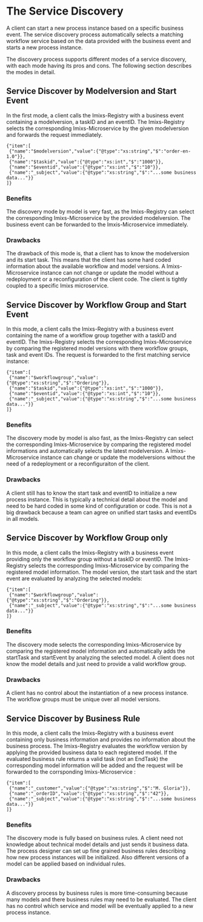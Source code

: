 # The Service Discovery

A client can start a new process instance based on a specific business event. The service discovery process automatically selects a matching workflow service based on the data provided with the business event and starts a new process instance.

The discovery process supports different modes of a service discovery, with each mode having its pros and cons. The following section describes the modes in detail.

## Service Discover by Modelversion and Start Event

In the first mode, a client calls the Imixs-Registry with a business event containing a modelversion, a taskID and an eventID. The Imixs-Registry selects the corresponding Imixs-Microservice by the given modelversion and forwards the request immediately. 

	{"item":[
	 {"name":"$modelversion","value":{"@type":"xs:string","$":"order-en-1.0"}},
	 {"name":"$taskid","value":{"@type":"xs:int","$":"1000"}}, 
	 {"name":"$eventid","value":{"@type":"xs:int","$":"10"}}, 
	 {"name":"_subject","value":{"@type":"xs:string","$":"...some business data..."}}
	]} 



### Benefits
The discovery mode  by model is  very fast, as the Imixs-Registry can select the corresponding Imixs-Microservice by the provided modelversion. The business event can be forwarded to the Imxis-Microservice immediately. 

### Drawbacks
The drawback of this mode is, that a client has to know the modelversion and its start task. This means that the client has some hard coded information about the available workflow and model versions. A Imixs-Microservice instance can not change or update the model without a redeployment or a reconfiguration of the client code. The client is tightly coupled to a specific Imixs microservice. 


## Service Discover by Workflow Group and Start Event

In this mode, a client calls the Imixs-Registry with a business event containing the name of a workflow group together with a taskID and eventID. The Imixs-Registry selects the corresponding Imixs-Microservice by comparing the registered model versions with there workflow groups, task and event IDs. The request is forwarded to the first matching service instance:

	{"item":[
	 {"name":"$workflowgroup","value":{"@type":"xs:string","$":"Ordering"}},
	 {"name":"$taskid","value":{"@type":"xs:int","$":"1000"}}, 
	 {"name":"$eventid","value":{"@type":"xs:int","$":"10"}}, 
	 {"name":"_subject","value":{"@type":"xs:string","$":"...some business data..."}}
	]} 

### Benefits
The discovery mode  by model is also fast, as the Imixs-Registry can select the corresponding Imixs-Microservice by comparing the registered model informations and automatically selects the latest modelversion. A Imixs-Microservice instance can change or update the modelversions without the need of a redeployment or a reconfiguraiton of the client.

### Drawbacks
A client still has to know the start task and eventID to initialize a new process instance. This is typically a technical detail about the model and need to be hard coded in some kind of configuration or code. This is not a big drawback because a team can agree on unified start tasks and eventIDs in all models. 


## Service Discover by Workflow Group only

In this mode, a client calls the Imixs-Registry with a business event providing only the workflow group without a taskID or eventID. The Imixs-Registry selects the corresponding Imixs-Microservice by comparing the registered model information. The model version, the start task and the start event are evaluated by analyzing the selected models:

	{"item":[
	 {"name":"$workflowgroup","value":{"@type":"xs:string","$":"Ordering"}},
	 {"name":"_subject","value":{"@type":"xs:string","$":"...some business data..."}}
	]} 

### Benefits
The discovery mode selects the corresponding Imixs-Microservice by comparing the registered model information and automatically adds the startTask and startEvent by analyzing the selected model. A client does not know the model details and just need to provide a valid workflow group.

### Drawbacks
A client has no control about the instantiation of a new process instance. The workflow groups must be unique over all model versions. 



## Service Discover by Business Rule

In this mode, a client calls the Imixs-Registry with a business event containing only business information and provides no information about the business process. The Imixs-Registry evaluates the workflow version by applying the provided business data to each registered model. If the evaluated business rule returns a valid task (not an EndTask) the corresponding model information will be added and the request will be forwarded to the corrsponding Imixs-Microservice :

	{"item":[
	 {"name":"_customer","value":{"@type":"xs:string","$":"M. Gloria"}},
	 {"name":"_orderID","value":{"@type":"xs:string","$":"42"}},
	 {"name":"_subject","value":{"@type":"xs:string","$":"...some business data..."}}
	]} 

### Benefits
The discovery mode is fully based on business rules. A client need not knowledge about technical model details and just sends it business data. 
The process designer can set up fine grained business rules describing how new process instances will be initialized. Also different versions of a model can be applied based on individual rules. 

### Drawbacks
A discovery process by business rules is more time-consuming because many models and there business rules may need to be evaluated. 
The client has no control which service and model will be eventually applied to a new process instance. 












